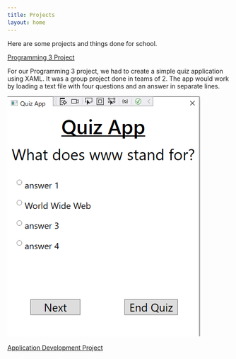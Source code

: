 ```yaml
---
title: Projects
layout: home
---
```


Here are some projects and things done for school.

[Programming 3 Project](https://github.com/RobertCristianNeacsu/Programming3_Project/tree/main)

For our Programming 3 project, we had to create a simple quiz application using XAML. It was a group project done in teams of 2. The app would work by loading a text file with four questions and an answer in separate lines.

![Prog3Project](https://github.com/RobertCristianNeacsu/RobertCristianNeacsu.Github.io/blob/main/Programming3Project.PNG)


[Application Development Project](https://github.com/RobertCristianNeacsu/AppDev1_Project/tree/main)
